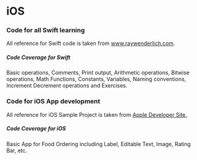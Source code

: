 # iOS
### Code for all Swift learning
All reference for Swift code is taken from <a href="https://www.raywenderlich.com/143771/swift-tutorial-part-1-expressions-variables-constants">www.raywenderlich.com</a>. 

##### Code Coverage for Swift
Basic operations, Comments, Print output, Arithmetic operations, Bitwise operations, Math Functions, Constants, Variables, Naming conventions, Increment Decrement operations and Exercises.

### Code for iOS App development
All reference for iOS Sample Project is taken from <a href="https://developer.apple.com/library/content/referencelibrary/GettingStarted/DevelopiOSAppsSwift/index.html">Apple Developer Site.</a>

##### Code Coverage for iOS
Basic App for Food Ordering including Label, Editable Text, Image, Rating Bar, etc.
